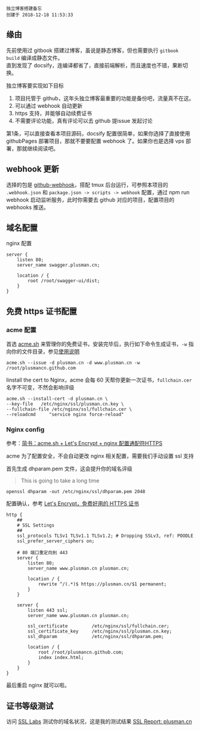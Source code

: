 ```
独立博客搭建备忘
创建于 2018-12-18 11:53:33
```

## 缘由
先前使用过 gitbook 搭建过博客，虽说是静态博客，但也需要执行 `gitbook build` 编译成静态文件。  
直到发现了 docsify，连编译都省了，直接前端解析，而且速度也不错，果断切换。

独立博客要实现如下目标
1. 项目托管于 github，这年头独立博客最重要的功能是备份吧，流量真不在这。
2. 可以通过 webhook 自动更新
3. https 支持，并能够自动续费证书
4. 不需要评论功能，真有评论可以去 github 提issue 发起讨论

第1条，可以直接查看本项目源码，docsify 配置很简单，如果你选择了直接使用 githubPages 部署项目，那就不要要配置 webhook 了。如果你也是选择 vps 部署，那就继续阅读吧。

## webhook 更新
选择的包是 [github-webhook](https://www.npmjs.com/package/github-webhook)，搭配 tmux 后台运行，可参照本项目的 `.webhook.json` 和 `package.json -> scripts -> webhook` 配置，通过 npm run webhook 启动监听服务，此时你需要去 github 对应的项目，配置项目的 webhooks 推送。

## 域名配置
nginx 配置
```shell
server {
    listen 80;
    server_name swagger.plusman.cn;

    location / {
        root /root/swagger-ui/dist;
    }
}
```

## 免费 https 证书配置
### acme 配置
首选 [acme.sh](https://acme.sh) 来管理你的免费证书，安装完毕后，执行如下命令生成证书，`-w` 指向你的文件目录，参见[使用说明](https://github.com/Neilpang/acme.sh/wiki/%E8%AF%B4%E6%98%8E)
```shell
acme.sh --issue -d plusman.cn -d www.plusman.cn -w /root/plusmancn.github.com
```

Iinstall the cert to Nginx，acme 会每 60 天帮你更新一次证书，`fullchain.cer` 名字不可变，不然会影响评级
```
acme.sh --install-cert -d plusman.cn \
--key-file   /etc/nginx/ssl/plusman.cn.key \
--fullchain-file /etc/nginx/ssl/fullchain.cer \
--reloadcmd     "service nginx force-reload"
```

### Nginx config
参考：[简书：acme.sh + Let's Encrypt + nginx 配置通配符HTTPS](https://www.jianshu.com/p/b6b172f69c14)

acme 为了配置安全，不会自动更改 nginx 相关配置，需要我们手动设置 ssl 支持

首先生成 dhparam.pem 文件，这会提升你的域名评级  
>This is going to take a long time
```shell
openssl dhparam -out /etc/nginx/ssl/dhparam.pem 2048
```

配置确认，参考 [Let's Encrypt，免费好用的 HTTPS 证书](https://imququ.com/post/letsencrypt-certificate.html)
```shell
http {
    ##
    # SSL Settings
    ##
    ssl_protocols TLSv1 TLSv1.1 TLSv1.2; # Dropping SSLv3, ref: POODLE
    ssl_prefer_server_ciphers on;

    # 80 端口重定向到 443
    server {
        listen 80;
        server_name www.plusman.cn plusman.cn;

        location / {
            rewrite ^/(.*)$ https://plusman.cn/$1 permanent;
        }
    }

    server {
        listen 443 ssl;
        server_name www.plusman.cn plusman.cn;

        ssl_certificate         /etc/nginx/ssl/fullchain.cer;
        ssl_certificate_key     /etc/nginx/ssl/plusman.cn.key;
        ssl_dhparam             /etc/nginx/ssl/dhparam.pem;

        location / {
            root /root/plusmancn.github.com;
            index index.html;
        }
    }
}
```

最后重启 nginx 就可以啦。

## 证书等级测试
访问 [SSL Labs](https://www.ssllabs.com/ssltest/) 测试你的域名状况，这是我的测试结果 [SSL Report: plusman.cn](https://www.ssllabs.com/ssltest/analyze.html?d=plusman.cn&latest)
